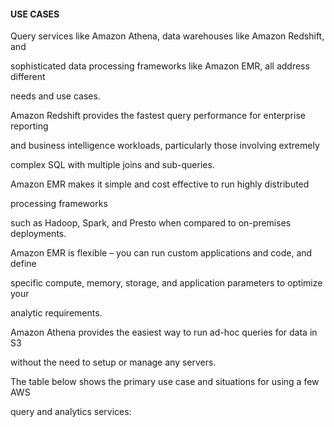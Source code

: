 #### USE CASES


Query services like Amazon Athena, data warehouses like Amazon Redshift, and

sophisticated data processing frameworks like Amazon EMR, all address different

needs and use cases.


Amazon Redshift provides the fastest query performance for enterprise reporting

and business intelligence workloads, particularly those involving extremely

complex SQL with multiple joins and sub-queries.


Amazon EMR makes it simple and cost effective to run highly distributed

processing frameworks


such as Hadoop, Spark, and Presto when compared to on-premises deployments.

Amazon EMR is flexible – you can run custom applications and code, and define

specific compute, memory, storage, and application parameters to optimize your

analytic requirements.


Amazon Athena provides the easiest way to run ad-hoc queries for data in S3

without the need to setup or manage any servers.


The table below shows the primary use case and situations for using a few AWS

query and analytics services:

